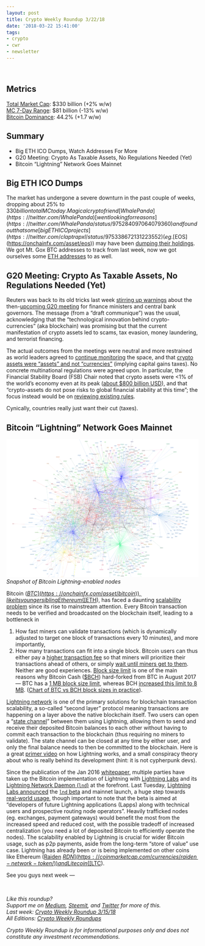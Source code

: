 ```yaml
---
layout: post
title: Crypto Weekly Roundup 3/22/18
date: '2018-03-22 15:41:00'
tags:
- crypto
- cwr
- newsletter
---
```


<br />

## Metrics
[Total Market Cap](https://coinmarketcap.com/charts/): $330 billion (+2% w/w)<br />
[MC 7-Day Range](https://coinmarketcap.com/charts/): $81 billion (-13% w/w)<br />
[Bitcoin Dominance](https://coinmarketcap.com/charts/#dominance-percentage): 44.2% (+1.7 w/w)

## Summary
* Big ETH ICO Dumps, Watch Addresses For More
* G20 Meeting: Crypto As Taxable Assets, No Regulations Needed (Yet)
* Bitcoin “Lightning” Network Goes Mainnet

## Big ETH ICO Dumps
The market has undergone a severe downturn in the past couple of weeks, dropping about 25% to $330 billion total MC today. Magical crypto friend [WhalePanda](https://twitter.com/WhalePanda) [went looking for reasons](https://twitter.com/WhalePanda/status/975284097064079360) and found out that some [big ETH ICO projects](https://twitter.com/claptrapxl/status/975338672131223552) (eg. [$EOS](https://onchainfx.com/asset/eos)) may have been [dumping their holdings](https://sanbase-low.santiment.net/projects). We got Mt. Gox BTC addresses to track from last week, now we got ourselves some [ETH addresses](https://docs.google.com/spreadsheets/d/1eOh_lT8vKj0IuUFxOftiSjcItViv0ZGHphYApXHJhoM) to as well.

## G20 Meeting: Crypto As Taxable Assets, No Regulations Needed (Yet)
Reuters was back to its old tricks last week [stirring up warnings](https://www.reuters.com/article/us-g20-communique-draft-cryptocurrency-e/exclusive-g20-financial-heads-to-urge-crypto-asset-monitoring-to-safeguard-financial-stability-idUSKCN1GP2PQ) about the then-[upcoming G20 meeting](https://www.g20.org/en) for finance ministers and central bank governors. The message (from a “draft communique”) was the usual, acknowledging that the “technological innovation behind crypto-currencies” (aka blockchain) was promising but that the current manifestation of crypto assets led to scams, tax evasion, money laundering, and terrorist financing.

The actual outcomes from the meetings were neutral and more restrained as world leaders agreed to [continue monitoring](https://www.reuters.com/article/us-g20-argentina-bitcoin/g20-agrees-to-monitor-cryptocurrencies-but-no-action-yet-idUSKBN1GW2IO) the space, and that [crypto assets were “assets” and not “currencies”](https://www.bloomberg.com/news/articles/2018-03-20/when-is-a-bitcoin-not-a-bitcoin-when-it-s-an-asset-says-g-20) (implying capital gains taxes). No concrete multinational regulations were agreed upon. In particular, the Financial Stability Board (FSB) Chair noted that crypto assets  were <1% of the world’s economy even at its peak ([about $800 billion USD](https://coinmarketcap.com/charts/)), and that “crypto-assets do not pose risks to global financial stability at this time”; the focus instead would be on [reviewing existing rules](https://www.cnbc.com/2018/03/18/reuters-america-g20-watchdog-focuses-on-rules-review-holds-fire-on-cryptocurrencies.html).

Cynically, countries really just want their cut (taxes).

## Bitcoin “Lightning” Network Goes Mainnet

![lightning-nodes](/assets/img/2018/03/lnd-nodes.png)
*Snapshot of Bitcoin Lightning-enabled nodes*

Bitcoin ([$BTC](https://onchainfx.com/asset/bitcoin)), like its younger sibling Ethereum ([$ETH](https://onchainfx.com/asset/ethereum)), has faced a daunting [scalability problem](https://en.wikipedia.org/wiki/Bitcoin_scalability_problem) since its rise to mainstream attention. Every Bitcoin transaction needs to be verified and broadcasted on the blockchain itself, leading to a bottleneck in
1. How fast miners can validate transactions (which is dynamically adjusted to target one block of transactions every 10 minutes), and more importantly,
2. How many transactions can fit into a single block.
Bitcoin users can thus either pay a [higher transaction fee](https://bitinfocharts.com/comparison/bitcoin-transactionfees.html) so that miners will prioritize their transactions ahead of others, or simply [wait until miners get to them](https://blockchain.info/charts/avg-confirmation-time). Neither are good experiences. [Block size limit](https://en.bitcoin.it/wiki/Block_size_limit_controversy) is one of the main reasons why Bitcoin Cash ([$BCH](https://onchainfx.com/asset/bitcoin-cash)) hard-forked from BTC in August 2017 — BTC has a [1 MB block size limit](https://github.com/bitcoin/bitcoin/commit/a30b56ebe76ffff9f9cc8a6667186179413c6349), whereas BCH [increased this limit to 8 MB](https://www.bitcoincash.org/#features). ([Chart of BTC vs BCH block sizes in practice](https://bitinfocharts.com/comparison/size-btc-bch.html)).

[Lightning network](https://lightning.network/) is one of the primary solutions for blockchain transaction scalability, a so-called “second layer” protocol meaning transactions are happening on a layer above the native blockchain itself. Two users can open a “[state channel](http://www.jeffcoleman.ca/state-channels/)” between them using Lightning, allowing them to send and receive their deposited Bitcoin balances to each other without having to commit each transaction to the blockchain (thus requiring no miners to validate). The state channel can be closed at any time by either user, and only the final balance needs to then be committed to the blockchain. Here is a great [primer video](https://www.youtube.com/watch?v=UYHFrf5ci_g) on how Lightning works, and a small conspiracy theory about who is really behind its development (hint: it is not cypherpunk devs).

Since the publication of the Jan 2016 [whitepaper](http://lightning.network/docs/), multiple parties have taken up the Bitcoin implementation of Lightning with [Lightning Labs](http://lightning.engineering) and its [Lightning Network Daemon (`lnd`)](https://github.com/lightningnetwork/lnd) at the forefront. Last Tuesday, [Lightning Labs announced](https://blog.lightning.engineering/announcement/2018/03/15/lnd-beta.html) the [`lnd` beta](https://github.com/lightningnetwork/lnd/releases/tag/v0.4-beta) and mainnet launch, a huge step towards [real-world usage](https://lnmainnet.gaben.win/), though important to note that the beta is aimed at “developers of future Lightning applications (Lapps) along with technical users and prospective routing node operators”. Heavily trafficked nodes (eg. exchanges, payment gateways) would benefit the most from the increased speed and reduced cost, with the possible tradeoff of increased centralization (you need a lot of deposited Bitcoin to efficiently operate the nodes). The scalability enabled by Lightning is crucial for wider Bitcoin usage, such as p2p payments, aside from the long-term “store of value” use case. Lightning has already been or is being implemented on other coins like Ethereum ([Raiden](https://raiden.network/) [$RDN](https://coinmarketcap.com/currencies/raiden-network-token/)) and Litecoin ([$LTC](https://onchainfx.com/asset/litecoin)).

See you guys next week —

<br />

*Like this roundup?<br /> Support me on [Medium](https://medium.com/crypto-weekly-roundup), [Steemit](https://steemit.com/cryptocurrency/@aeto/aeto-s-crypto-weekly-roundup-3-22-18), and [Twitter](https://twitter.com/tonyin) for more of this.*<br />*Last week: [Crypto Weekly Roundup 3/15/18](https://tonyy.in/crypto-weekly-roundup-3-15-18/)*<br />*All Editions: [Crypto Weekly Roundups](https://tonyy.in/tag/cwr/)*

*Crypto Weekly Roundup is for informational purposes only and does not constitute any investment recommendations.*